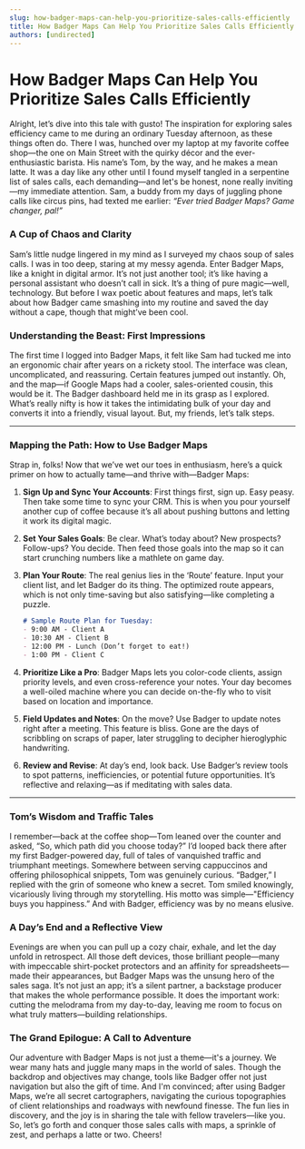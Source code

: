```yaml
---
slug: how-badger-maps-can-help-you-prioritize-sales-calls-efficiently
title: How Badger Maps Can Help You Prioritize Sales Calls Efficiently
authors: [undirected]
---
```



# How Badger Maps Can Help You Prioritize Sales Calls Efficiently

Alright, let’s dive into this tale with gusto! The inspiration for exploring sales efficiency came to me during an ordinary Tuesday afternoon, as these things often do. There I was, hunched over my laptop at my favorite coffee shop—the one on Main Street with the quirky décor and the ever-enthusiastic barista. His name’s Tom, by the way, and he makes a mean latte. It was a day like any other until I found myself tangled in a serpentine list of sales calls, each demanding—and let's be honest, none really inviting—my immediate attention. Sam, a buddy from my days of juggling phone calls like circus pins, had texted me earlier: _“Ever tried Badger Maps? Game changer, pal!”_

### A Cup of Chaos and Clarity

Sam’s little nudge lingered in my mind as I surveyed my chaos soup of sales calls. I was in too deep, staring at my messy agenda. Enter Badger Maps, like a knight in digital armor. It’s not just another tool; it’s like having a personal assistant who doesn’t call in sick. It’s a thing of pure magic—well, technology. But before I wax poetic about features and maps, let’s talk about how Badger came smashing into my routine and saved the day without a cape, though that might’ve been cool.

### Understanding the Beast: First Impressions

The first time I logged into Badger Maps, it felt like Sam had tucked me into an ergonomic chair after years on a rickety stool. The interface was clean, uncomplicated, and reassuring. Certain features jumped out instantly. Oh, and the map—if Google Maps had a cooler, sales-oriented cousin, this would be it. The Badger dashboard held me in its grasp as I explored. What’s really nifty is how it takes the intimidating bulk of your day and converts it into a friendly, visual layout. But, my friends, let’s talk steps.

---

### Mapping the Path: How to Use Badger Maps

Strap in, folks! Now that we’ve wet our toes in enthusiasm, here’s a quick primer on how to actually tame—and thrive with—Badger Maps:

1. **Sign Up and Sync Your Accounts**: First things first, sign up. Easy peasy. Then take some time to sync your CRM. This is when you pour yourself another cup of coffee because it’s all about pushing buttons and letting it work its digital magic.

2. **Set Your Sales Goals**: Be clear. What’s today about? New prospects? Follow-ups? You decide. Then feed those goals into the map so it can start crunching numbers like a mathlete on game day.

3. **Plan Your Route**: The real genius lies in the ‘Route’ feature. Input your client list, and let Badger do its thing. The optimized route appears, which is not only time-saving but also satisfying—like completing a puzzle.

   ```markdown
   # Sample Route Plan for Tuesday:
   - 9:00 AM - Client A
   - 10:30 AM - Client B
   - 12:00 PM - Lunch (Don’t forget to eat!)
   - 1:00 PM - Client C
   ```

4. **Prioritize Like a Pro**: Badger Maps lets you color-code clients, assign priority levels, and even cross-reference your notes. Your day becomes a well-oiled machine where you can decide on-the-fly who to visit based on location and importance.

5. **Field Updates and Notes**: On the move? Use Badger to update notes right after a meeting. This feature is bliss. Gone are the days of scribbling on scraps of paper, later struggling to decipher hieroglyphic handwriting.

6. **Review and Revise**: At day’s end, look back. Use Badger’s review tools to spot patterns, inefficiencies, or potential future opportunities. It’s reflective and relaxing—as if meditating with sales data.

---

### Tom’s Wisdom and Traffic Tales

I remember—back at the coffee shop—Tom leaned over the counter and asked, “So, which path did you choose today?” I’d looped back there after my first Badger-powered day, full of tales of vanquished traffic and triumphant meetings. Somewhere between serving cappuccinos and offering philosophical snippets, Tom was genuinely curious. “Badger,” I replied with the grin of someone who knew a secret. Tom smiled knowingly, vicariously living through my storytelling. His motto was simple—"Efficiency buys you happiness.” And with Badger, efficiency was by no means elusive.

### A Day’s End and a Reflective View

Evenings are when you can pull up a cozy chair, exhale, and let the day unfold in retrospect. All those deft devices, those brilliant people—many with impeccable shirt-pocket protectors and an affinity for spreadsheets—made their appearances, but Badger Maps was the unsung hero of the sales saga. It’s not just an app; it’s a silent partner, a backstage producer that makes the whole performance possible. It does the important work: cutting the melodrama from my day-to-day, leaving me room to focus on what truly matters—building relationships.

### The Grand Epilogue: A Call to Adventure

Our adventure with Badger Maps is not just a theme—it's a journey. We wear many hats and juggle many maps in the world of sales. Though the backdrop and objectives may change, tools like Badger offer not just navigation but also the gift of time. And I'm convinced; after using Badger Maps, we’re all secret cartographers, navigating the curious topographies of client relationships and roadways with newfound finesse. The fun lies in discovery, and the joy is in sharing the tale with fellow travelers—like you. So, let’s go forth and conquer those sales calls with maps, a sprinkle of zest, and perhaps a latte or two. Cheers!